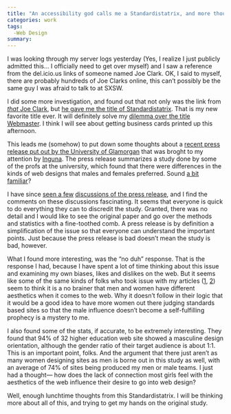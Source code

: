 ```yaml
---
title: "An accessibility god calls me a Standardistatrix, and more thoughts on gender differences in web des"
categories: work
tags:
  -Web Design
summary: 
---
```

<p>I was looking through my server logs yesterday (Yes, I realize I just publicly admitted this&#8230; I officially need to get over myself) and I saw a reference from the del.icio.us links of someone named Joe Clark.  OK, I said to myself, there are probably hundreds of Joe Clarks online, this can&#8217;t possibly be the same guy I was afraid to talk to at <span class="caps">SXSW</span>.</p>

<p>I did some more investigation, and found out that not only was the link from <a href="http://blog.fawny.org/"><em>that</em> Joe Clark</a>, but <a href="http://del.icio.us/joeclark/interllectual">he gave me the title of Standardistatrix</a>.  That is my new favorite title ever.  It will definitely solve my <a href="http://interllectual.com/musings/212/why-i-secretly-love-hate-the-term-webmaster">dilemma over the title Webmaster</a>.  I think I will see about getting business cards printed up this afternoon.</p>

<p>This leads me (somehow) to put down some thoughts about a <a href="http://www.glam.ac.uk/news/releases/003056.php">recent press release put out by the University of Glamorgan</a> that was broght to my attention by <a href="http://www.katrinainguna.com">Inguna</a>.  The press release summarizes a study done by some of the profs at the university, which found that there were differences in the kinds of web designs that males and females preferred.  Sound <a href="http://interllectual.com/article/265/article-264-in-which-andrea-eats-some-humble-pie-and-then-goes-to-alaska">a bit</a> <a href="http://interllectual.com/article/253/male-vs-female-design-shades-of-grey">familiar</a>?</p>

<p>I have since <a href="http://www.molly.com/2005/08/09/girls-prefer-circles-gender-bias-and-web-design/">seen a few</a> <a href="http://www.airbagindustries.com/archives/007942.php">discussions of the press release</a>, and I find the comments on these discussions fascinating.  It seems that everyone is quick to do everything they can to discredit the study.  Granted, there was no detail and I would like to see the original paper and go over the methods and statistics with a fine-toothed comb.  A press release is by definition a simplification of the issue so that everyone can understand the important points.  Just because the press release is bad doesn&#8217;t mean the study is bad, however.</p>

<p>What I found more interesting, was the &#8220;no duh&#8221; response.  That is the response I had, because I have spent a lot of time thinking about this issue and examining my own biases, likes and dislikes on the web.  But it seems like some of the same kinds of folks who took issue with my articles (<a href="http://interllectual.com/article/257/rant-are-css-style-galleries-and-awards-sites-good-old-boys-clubs">1</a>, <a href="http://interllectual.com/article/265/article-264-in-which-andrea-eats-some-humble-pie-and-then-goes-to-alaska">2</a>) seem to think it is a no brainer that men and women have different aesthetics when it comes to the web.  Why it doesn&#8217;t follow in their logic that it would be a good idea to have more women out there judging standards based sites so that the male influence doesn&#8217;t become a self-fulfilling prophecy is a mystery to me.</p>

<p>I also found some of the stats, if accurate, to be extremely interesting.  They found that 94% of 32 higher education web site showed a masculine design orientation, although the gender ratio of their target audience is about 1:1.  This is an important point, folks.  And the argument that there just aren&#8217;t as many women designing sites as men is borne out in this study as well, with an average of 74% of sites being produced my men or male teams.  I just had a thought&#8212; how does the lack of connection most girls feel with the aesthetics of the web influence their desire to go into web design?</p>

<p>Well, enough lunchtime thoughts from this Standardistatrix.  I will be thinking more about all of this, and trying to get my hands on the original study.</p>
